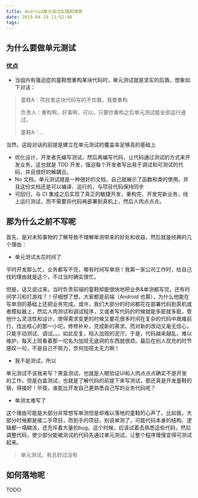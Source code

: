 ```yaml
---
title: Android单元测试实践和探索
date: 2019-04-19 13:52:48
tags:
---
```


## 为什么要做单元测试

### 优点

- 当组内有强迫症的童鞋想重构某块代码时，单元测试就是坚实的后盾，想象如下对话：

> 童鞋A：项目里这块代码写的不优雅，我要重构
>
> 负责人：重构啊，好事啊，可以，只要你重构之后单元测试能全部运行通过。
>
> 童鞋A：...

当然，这段对话的前提是建立在单元测试的覆盖率足够高的基础上

- 优化设计，开发者先编写测试，然后再编写代码，让代码通过测试的方式来开发业务，这也就是 TDD 开发，强迫每个开发者写出易于调试和可测试的代码，并且很好的解耦合。
- No 文档，单元测试就是一种很好的文档，自己就展示了函数和类的使用。并且这份文档还是可以编译、运行的，与项目代码保持同步
- 可回归，与 CI 集成之后实现了真正的敏捷开发，重构完、开发完新业务，线上运行测试，而不需要将代码再部署到真机上，然后人肉点点点。

<!-- more -->

## 那为什么之前不写呢

首先，是对未知事物的了解导致不理解单测带来的好处和收益，然后就是经典的几个理由：

- 单元测试太花时间了

平时开发那么忙，业务都写不完，哪有时间写单测！我第一家公司工作时，给自己找的理由就是这个，不过当时确实很忙。

但是，话又说过来，当时负责前端的童鞋却能很快地把业务&单测都写完，还有时间学习和打游戏？！仔细想了想，大家都是前端（Android 也算），为什么他能在写单测的基础上还把业务完成。或许，我们大部分的时间都花在部署代码到真机或者模拟器上，然后人肉测试和调试程序，又或者写代码的时候就能多脏就多脏，管他什么灵活性和设计，使得需求变更的时候又要花很多时间在复杂的代码中艰难前行，找出核心的那一小坨，修修补补，完成新的需求。而对新的改动又毫无信心，只能手动测试、调试。。。如此反复，陷入加班的泥泞，于是，代码越来越乱，难以维护，每天上班看着那一坨名为加班无底洞的东西就很烦。最后在别人现充的时节感叹一句，不是自己不努力，奈何加班太无力啊！

- 我不是测试，所以

单元测试不该我来写？黑盒测试，也就是人眼验证UI和人肉点点点确实不是开发的工作，但是白盒测试，也就是了解代码的前提下来写测试，那还真是开发童鞋的锅，得接好！毕竟，谁能比开发自己更熟悉自己写的业务代码呢？

- 单测太难写了

这个理由可能是大部分非常想写单测但是却难以落地的童鞋的心声了。比如我，大部分时候都是接二手项目，而到手的项目，别说单测了，可能代码本身的结构、逻辑都一塌糊涂，还充斥着大量的bug。这个时候，应该试着去熟悉这些代码，然后调整代码，使少部分能被测试的代码先通过单元测试，让整个程序慢慢变得可测试起来。

> 单元测试，有总好过没有

## 如何落地呢
TODO

